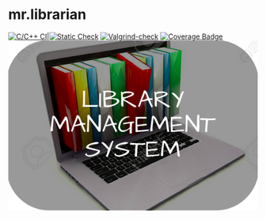 # mr.librarian

[![C/C++ CI](https://github.com/shivani-11318/mr.librarian/actions/workflows/c-build.yml/badge.svg)](https://github.com/shivani-11318/mr.librarian/actions/workflows/c-build.yml)|[![Static Check](https://github.com/shivani-11318/mr.librarian/actions/workflows/cppcheck.yml/badge.svg)](https://github.com/shivani-11318/mr.librarian/actions/workflows/cppcheck.yml) [![Valgrind-check](https://github.com/shivani-11318/mr.librarian/actions/workflows/Valgrind.yml/badge.svg)](https://github.com/shivani-11318/mr.librarian/actions/workflows/Valgrind.yml) [![Coverage Badge](https://img.shields.io/badge/coverage-99.82%25-blue)]()
![Title](1_Requirements/title.png)